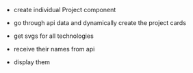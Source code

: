 - create individual Project component
- go through api data and dynamically create the project cards

- get svgs for all technologies
- receive their names from api
- display them
